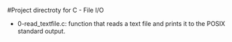 #Project directroty for C - File I/O

 - 0-read_textfile.c:  function that reads a text file and prints it to the POSIX standard output.

